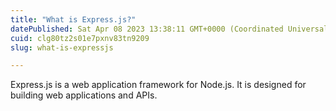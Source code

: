 ```yaml
---
title: "What is Express.js?"
datePublished: Sat Apr 08 2023 13:38:11 GMT+0000 (Coordinated Universal Time)
cuid: clg80tz2s01e7pxnv83tn9209
slug: what-is-expressjs

---
```


Express.js is a web application framework for Node.js. It is designed for building web applications and APIs.